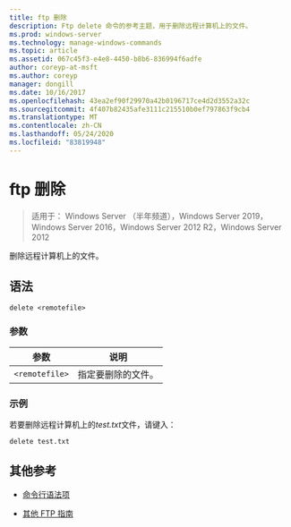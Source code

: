 ```yaml
---
title: ftp 删除
description: Ftp delete 命令的参考主题，用于删除远程计算机上的文件。
ms.prod: windows-server
ms.technology: manage-windows-commands
ms.topic: article
ms.assetid: 067c45f3-e4e8-4450-b8b6-836994f6adfe
author: coreyp-at-msft
ms.author: coreyp
manager: dongill
ms.date: 10/16/2017
ms.openlocfilehash: 43ea2ef90f29970a42b0196717ce4d2d3552a32c
ms.sourcegitcommit: 4f407b82435afe3111c215510b0ef797863f9cb4
ms.translationtype: MT
ms.contentlocale: zh-CN
ms.lasthandoff: 05/24/2020
ms.locfileid: "83819948"
---
```

# <a name="ftp-delete"></a>ftp 删除

> 适用于： Windows Server （半年频道），Windows Server 2019，Windows Server 2016，Windows Server 2012 R2，Windows Server 2012

删除远程计算机上的文件。

## <a name="syntax"></a>语法

```
delete <remotefile>
```

### <a name="parameters"></a>参数

| 参数 | 说明 |
| --------- | ----------- |
| `<remotefile>` | 指定要删除的文件。 |

### <a name="examples"></a>示例

若要删除远程计算机上的*test.txt*文件，请键入：

```
delete test.txt
```

## <a name="additional-references"></a>其他参考

- [命令行语法项](command-line-syntax-key.md)

- [其他 FTP 指南](https://docs.microsoft.com/previous-versions/orphan-topics/ws.10/cc756013(v=ws.10))
